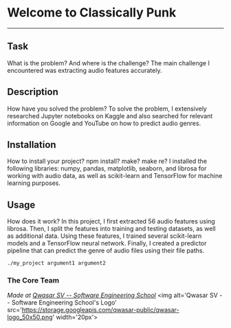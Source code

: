 # Welcome to Classically Punk
***

## Task
What is the problem? And where is the challenge?
The main challenge I encountered was extracting audio features accurately.

## Description
How have you solved the problem?
To solve the problem, I extensively researched Jupyter notebooks on Kaggle 
and also searched for relevant information on Google and YouTube on how to predict audio genres.

## Installation
How to install your project? npm install? make? make re?
I installed the following libraries: numpy, pandas, matplotlib, seaborn, and librosa 
for working with audio data, as well as scikit-learn and TensorFlow for machine learning purposes.

## Usage
How does it work?
In this project, I first extracted 56 audio features using librosa. Then, I split the features into training and testing datasets, 
as well as additional data. Using these features, I trained several scikit-learn models and a TensorFlow neural network. 
Finally, I created a predictor pipeline that can predict the genre of audio files using their file paths.


```
./my_project argument1 argument2
```

### The Core Team


<span><i>Made at <a href='https://qwasar.io'>Qwasar SV -- Software Engineering School</a></i></span>
<span><img alt='Qwasar SV -- Software Engineering School's Logo' src='https://storage.googleapis.com/qwasar-public/qwasar-logo_50x50.png' width='20px'></span>
